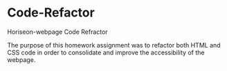 # Code-Refactor
Horiseon-webpage Code Refractor

The purpose of this homework assignment was to refactor both HTML and CSS code in order to consolidate and improve the accessibility of the webpage.

